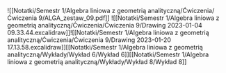 ![[Notatki/Semestr 1/Algebra liniowa z geometrią analityczną/Ćwiczenia/Ćwiczenia 9/ALGA_zestaw_09.pdf]]
![[Notatki/Semestr 1/Algebra liniowa z geometrią analityczną/Ćwiczenia/Ćwiczenia 9/Drawing 2023-01-04 09.33.44.excalidraw]]![[Notatki/Semestr 1/Algebra liniowa z geometrią analityczną/Ćwiczenia/Ćwiczenia 9/Drawing 2023-01-20 17.13.58.excalidraw]][[Notatki/Semestr 1/Algebra liniowa z geometrią analityczną/Wykłady/Wykład 6/Wykład 6]][[Notatki/Semestr 1/Algebra liniowa z geometrią analityczną/Wykłady/Wykład 8/Wykład 8]]